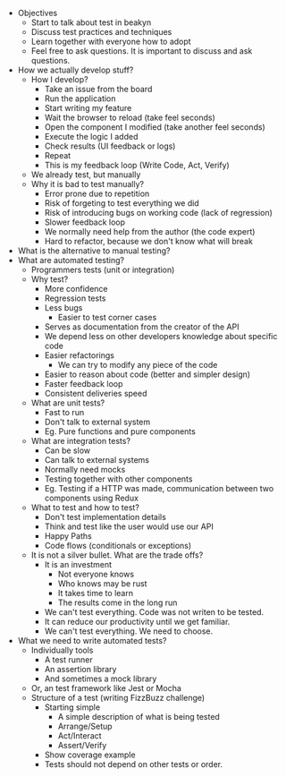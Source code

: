 - Objectives
  - Start to talk about test in beakyn
  - Discuss test practices and techniques
  - Learn together with everyone how to adopt
  - Feel free to ask questions. It is important to discuss and ask questions.
- How we actually develop stuff?
  - How I develop?
    - Take an issue from the board
    - Run the application
    - Start writing my feature
    - Wait the browser to reload (take feel seconds)
    - Open the component I modified (take another feel seconds)
    - Execute the logic I added
    - Check results (UI feedback or logs)
    - Repeat
    - This is my feedback loop (Write Code, Act, Verify)
  - We already test, but manually
  - Why it is bad to test manually?
    - Error prone due to repetition
    - Risk of forgeting to test everything we did
    - Risk of introducing bugs on working code (lack of regression)
    - Slower feedback loop
    - We normally need help from the author (the code expert)
    - Hard to refactor, because we don't know what will break
- What is the alternative to manual testing?
- What are automated testing?
  - Programmers tests (unit or integration)
  - Why test?
    - More confidence
    - Regression tests
    - Less bugs
      - Easier to test corner cases
    - Serves as documentation from the creator of the API
    - We depend less on other developers knowledge about specific code
    - Easier refactorings
      - We can try to modify any piece of the code
    - Easier to reason about code (better and simpler design)
    - Faster feedback loop
    - Consistent deliveries speed
  - What are unit tests?
    - Fast to run
    - Don't talk to external system
    - Eg. Pure functions and pure components
  - What are integration tests?
    - Can be slow
    - Can talk to external systems
    - Normally need mocks
    - Testing together with other components
    - Eg. Testing if a HTTP was made, communication between two components using Redux
  - What to test and how to test?
    - Don't test implementation details
    - Think and test like the user would use our API
    - Happy Paths
    - Code flows (conditionals or exceptions)
  - It is not a silver bullet. What are the trade offs?
    - It is an investment
      - Not everyone knows
      - Who knows may be rust
      - It takes time to learn
      - The results come in the long run
    - We can't test everything. Code was not writen to be tested.
    - It can reduce our productivity until we get familiar.
    - We can't test everything. We need to choose.
- What we need to write automated tests?
  - Individually tools
    - A test runner
    - An assertion library
    - And sometimes a mock library
  - Or, an test framework like Jest or Mocha
  - Structure of a test (writing FizzBuzz challenge)
    - Starting simple
      - A simple description of what is being tested
      - Arrange/Setup
      - Act/Interact
      - Assert/Verify
    - Show coverage example
    - Tests should not depend on other tests or order.

